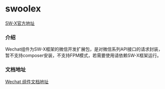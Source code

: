 # swoolex

[SW-X官方地址](https://www.sw-x.cn/ "SW-X官方地址")

### 介绍

Wechat组件为SW-X框架的微信开发扩展包，是对微信系列API接口的请求封装，暂不支持composer安装，不支持FPM模式，若需要使用请依赖SW-X框架运行。

### 文档地址

[Wechat 组件文档地址](https://www.sw-x.cn/word/wechat/download.html "Wechat 组件文档地址")